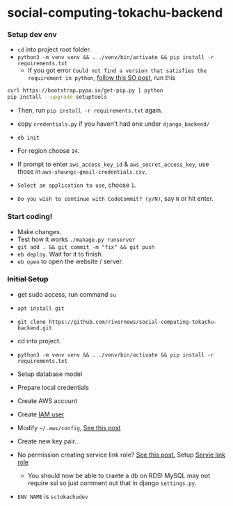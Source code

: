 # social-computing-tokachu-backend

### Setup dev env

- `cd` into project root folder.
- `python3 -m venv venv && . ./venv/bin/activate && pip install -r requirements.txt`
  - If you got error `Could not find a version that satisfies the requirement in python`, [follow this SO post](https://stackoverflow.com/questions/49745995/pip-install-django-results-in-no-matching-distribution-found-for-django), run this 

```bash
curl https://bootstrap.pypa.io/get-pip.py | python
pip install --upgrade setuptools
```

  - Then, run `pip install -r requirements.txt` again.

- copy `credentials.py` if you haven't had one under `django_backend/`
- `eb init`
- For region choose `14`.
- If prompt to enter `aws_access_key_id` & `aws_secret_access_key`, use those in `aws-shaungc-gmail-credentials.csv`.
- `Select an application to use`, choose `1`.
- `Do you wish to continue with CodeCommit? (y/N)`, say `N` or hit enter.

### Start coding!

- Make changes.
- Test how it works `./manage.py runserver`
- `git add . && git commit -m "fix" && git push`
- `eb deploy`. Wait for it to finish. 
- `eb open` to open the website / server.

### ~~Initial Setup~~

- get sudo access, run command `su`
- `apt install git`
- `git clone https://github.com/rivernews/social-computing-tokachu-backend.git`
- cd into project.
- `python3 -m venv venv && . ./venv/bin/activate && pip install -r requirements.txt`

- Setup database model

- Prepare local credentials
- Create AWS account
- Create [IAM user](http://www.1strategy.com/blog/2017/05/23/tutorial-django-elastic-beanstalk/)
- Modify `~/.aws/config`, [See this post](https://stackoverflow.com/questions/29190202/how-to-change-the-aws-account-using-the-elastic-beanstalk-cli)

- Create new key pair...
- No permission creating service link role? [See this post.](https://www.reddit.com/r/aws/comments/97q92g/aws_educate_how_to_create_rds_instance/) Setup [Servie link role](https://docs.aws.amazon.com/IAM/latest/UserGuide/using-service-linked-roles.html)
  - You should now be able to craete a db on RDS! MySQL may not require ssl so just comment out that in django `settings.py`.

- `ENV NAME` is `sctokachudev`
